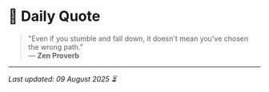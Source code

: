 # 📜 Daily Quote

> "Even if you stumble and fall down, it doesn't mean you've chosen the wrong path."  
> — **Zen Proverb**

---

_Last updated: 09 August 2025 ⏳_
